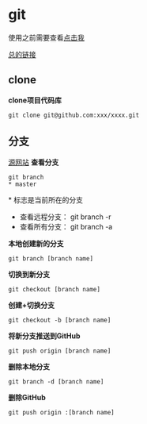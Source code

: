 # git

使用之前需要查看[点击我](https://blog.csdn.net/guankangqiang/article/details/80525539)

[总的链接](https://cdn.jsdelivr.net/gh/KD-happy/CDN@master/)

## clone

**clone项目代码库**
```git
git clone git@github.com:xxx/xxxx.git
```

## 分支
[源网站](https://www.jianshu.com/p/7ebb0286444f)
**查看分支**
```git
git branch
* master
```
\* 标志是当前所在的分支
- 查看远程分支： git branch -r
- 查看所有分支： git branch -a

**本地创建新的分支**
```git
git branch [branch name]
```

**切换到新分支**
```git
git checkout [branch name]
```

**创建+切换分支**
```git
git checkout -b [branch name]
```

**将新分支推送到GitHub**
```git
git push origin [branch name]
```

**删除本地分支**
```git
git branch -d [branch name]
```

**删除GitHub**
```git
git push origin :[branch name]
```